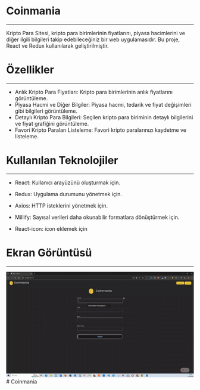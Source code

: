 <h1>Coinmania</h1>
<hr>

Kripto Para Sitesi, kripto para birimlerinin fiyatlarını, piyasa hacimlerini ve diğer ilgili bilgileri takip edebileceğiniz bir web uygulamasıdır. Bu proje, React ve Redux kullanılarak geliştirilmiştir. <br>

<h1>Özellikler</h1>
<hr>

- Anlık Kripto Para Fiyatları: Kripto para birimlerinin anlık fiyatlarını görüntüleme.<br>
- Piyasa Hacmi ve Diğer Bilgiler: Piyasa hacmi, tedarik ve fiyat değişimleri gibi bilgileri görüntüleme.<br>
- Detaylı Kripto Para Bilgileri: Seçilen kripto para biriminin detaylı bilgilerini ve fiyat grafiğini görüntüleme.<br>
- Favori Kripto Paraları Listeleme: Favori kripto paralarınızı kaydetme ve listeleme.<br>

<h1>Kullanılan Teknolojiler</h1>
<hr>

- React: Kullanıcı arayüzünü oluşturmak için.<br>

- Redux: Uygulama durumunu yönetmek için.<br>

- Axios: HTTP isteklerini yönetmek için.<br>

- Millify: Sayısal verileri daha okunabilir formatlara dönüştürmek için.<br>

- React-icon: icon eklemek için<br>

<h1>Ekran Görüntüsü</h1>
<hr>

![](images/coinmania.gif)
#   C o i n m a n i a 
 
 